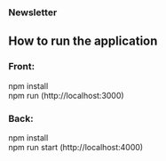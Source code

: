 ### Newsletter

## How to run the application

### Front:

npm install\
npm run (http://localhost:3000)

### Back:

npm install\
npm run start (http://localhost:4000)
